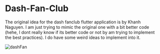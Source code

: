 # Dash-Fan-Club

The original idea for the dash fanclub flutter application is by Khanh Naguyen. I am just trying to  mimic the original one with a bit better code (hehe, I dont really know if its better code or not by am trying to implement the best practices). I do have some weird ideas to implement into it.



![dashFan](https://user-images.githubusercontent.com/83302623/147932324-eb244ba5-3241-4e84-8505-a1fd30570136.gif)
